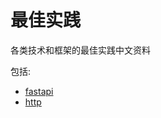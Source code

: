 # 最佳实践

各类技术和框架的最佳实践中文资料

包括:

- [fastapi](fastapi/v2.md)
- [http](http/internet_protocol_suite_part_i.md)